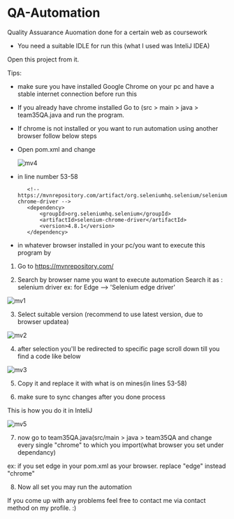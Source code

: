 # QA-Automation
 Quality Assuarance Auomation done for a certain web as coursework

* You need a suitable IDLE for run this (what I used was InteliJ IDEA)

Open this project from it.

Tips:

* make sure you have installed Google Chrome on your pc and have a stable internet connection before run this 

* If you already have chrome installed Go to (src > main > java > team35QA.java and run the program.

* If chrome is not installed or you want to run automation using another browser follow below steps
   
+ Open pom.xml and change
 
  ![mv4](https://user-images.githubusercontent.com/106836713/236637682-b88d5425-82a6-4d3f-bb8e-c0ed3435f732.PNG)

+ in line number 53-58
         
         <!-- https://mvnrepository.com/artifact/org.seleniumhq.selenium/selenium-chrome-driver -->
         <dependency>
             <groupId>org.seleniumhq.selenium</groupId>
             <artifactId>selenium-chrome-driver</artifactId>
             <version>4.8.1</version>
         </dependency>

+ in whatever browser installed in your pc/you want to execute this program by 

1. Go to https://mvnrepository.com/

2. Search by browser name you want to execute automation
 Search it as : selenium <browser name> driver
 ex: for Edge --> 'Selenium edge driver'
 
 ![mv1](https://user-images.githubusercontent.com/106836713/236637302-b7b65629-44d7-40b0-9034-a38890783d3b.PNG)
 
3. Select suitable version (recommend to use latest version, due to browser updatea)

![mv2](https://user-images.githubusercontent.com/106836713/236637312-283a7929-788c-4855-b279-dbbe5381097d.PNG)

4. after selection you'll be redirected to specific page scroll down till you find a code like below 

![mv3](https://user-images.githubusercontent.com/106836713/236637355-0fbf8824-dff3-4cd3-837a-97fc786e49f6.PNG)

5. Copy it and replace it with what is on mines(in lines 53-58)

6. make sure to sync changes after you done process

This is how you do it in InteliJ

![mv5](https://user-images.githubusercontent.com/106836713/236637699-590ecd0e-9984-4ccb-a91c-3e1601574e76.PNG)

7. now go to team35QA.java(src/main > java > team35QA and change every single "chrome" to which you import(what browser you set under dependancy) 

 ex: if you set edge in your pom.xml as your browser. replace "edge" instead "chrome"
 
8. Now all set you may run the automation


If you come up with any problems feel free to contact me via contact method on my profile. :)
                     
      
